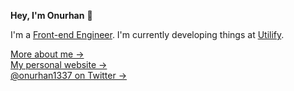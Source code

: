 **Hey, I'm Onurhan** 👋

I'm a [Front-end Engineer](https://www.linkedin.com/in/onurhan-demir/). I'm currently developing things at [Utilify](https://utilify.xyz).

[More about me &rarr;](https://onurhan.dev/about)<br />
[My personal website &rarr;](https://onurhan.dev)<br />
[@onurhan1337 on Twitter &rarr;](https://twitter.com/onurhan1337)

